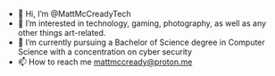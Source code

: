 - 👋 Hi, I’m @MattMcCreadyTech
- 👀 I’m interested in technology, gaming, photography, as well as any other things art-related. 
- 🌱 I’m currently pursuing a Bachelor of Science degree in Computer Science with a concentration on cyber security
- 📫 How to reach me mattmccready@proton.me
<!---
MattMcCreadyTech/MattMcCreadyTech is a ✨ special ✨ repository because its `README.md` (this file) appears on your GitHub profile.
You can click the Preview link to take a look at your changes.
--->
